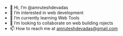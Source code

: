 - 👋 Hi, I’m @amruteshdevadas
- 👀 I’m interested in web development
- 🌱 I’m currently learning Web Tools
- 💞️ I’m looking to collaborate on web building rojects
- 📫 How to reach me at amruteshdevadas@gmail.com

<!---
amruteshdevadas/amruteshdevadas is a ✨ special ✨ repository because its `README.md` (this file) appears on your GitHub profile.
You can click the Preview link to take a look at your changes.
--->
